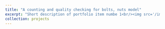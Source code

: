 ```yaml
---
title: "A counting and quality checking for bolts, nuts model"
excerpt: "Short description of portfolio item numbe 1<br/><img src='/images/500x300.png'>"
collection: projects
---
```


